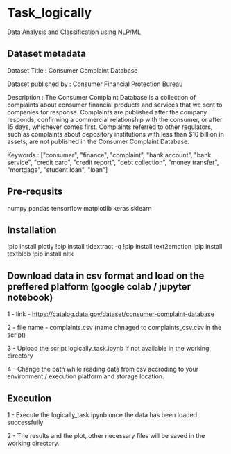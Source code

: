 # Task_logically
Data Analysis and Classification using NLP/ML

## Dataset metadata
Dataset Title : Consumer Complaint Database

Dataset published by : Consumer Financial Protection Bureau

Description : The Consumer Complaint Database is a collection of complaints about consumer financial products and services that we sent to companies for response. Complaints are                 published after the company responds, confirming a commercial relationship with the consumer, or after 15 days, whichever comes first. Complaints referred to other                 regulators, such as complaints about depository institutions with less than $10 billion in assets, are not published in the Consumer Complaint Database.

Keywords : ["consumer", "finance", "complaint", "bank account", "bank service", "credit card", "credit report", "debt collection", "money transfer", "mortgage", "student loan", "loan"]


## Pre-requsits

numpy
pandas
tensorflow
matplotlib
keras
sklearn

## Installation 

!pip install plotly
!pip install tldextract -q
!pip install text2emotion
!pip install textblob
!pip install nltk


## Download data in csv format and load on the preffered platform (google colab / jupyter notebook)

1 - link - https://catalog.data.gov/dataset/consumer-complaint-database

2 - file name - complaints.csv (name chnaged to complaints_csv.csv in the script)

3 - Upload the script logically_task.ipynb if not available in the working directory

4 - Change the path while reading data from csv accroding to your environment / execution platform and storage location.


## Execution

1 - Execute the logically_task.ipynb once the data has been loaded successfully

2 - The results and the plot, other necessary files will be saved in the working directory.


